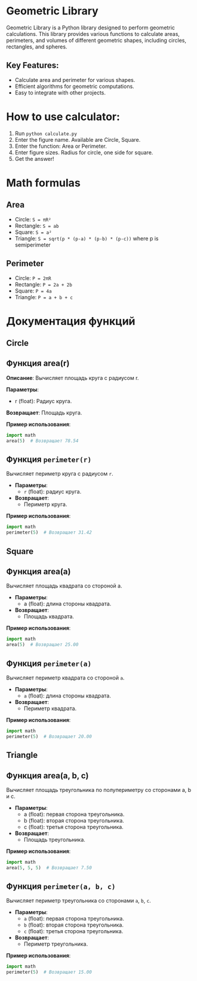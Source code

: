 # Geometric Library

Geometric Library is a Python library designed to perform geometric calculations. This library provides various functions to calculate areas, perimeters, and volumes of different geometric shapes, including circles, rectangles, and spheres.

## Key Features:
- Calculate area and perimeter for various shapes.
- Efficient algorithms for geometric computations.
- Easy to integrate with other projects.

# How to use calculator:
1. Run `python calculate.py`
2. Enter the figure name. Available are Circle, Square.
3. Enter the function: Area or Perimeter.
4. Enter figure sizes. Radius for circle, one side for square.
5. Get the answer!

# Math formulas
## Area
- Circle: `S = πR²`
- Rectangle: `S = ab`
- Square: `S = a²`
- Triangle: `S = sqrt(p * (p-a) * (p-b) * (p-c))` where p is semiperimeter

## Perimeter
- Circle: `P = 2πR`
- Rectangle: `P = 2a + 2b`
- Square: `P = 4a`
- Triangle: `P = a + b + c`

# Документация функций
## Circle
## Функция area(r)
**Описание**: Вычисляет площадь круга с радиусом r.

**Параметры**:
- r (float): Радиус круга.

**Возвращает**: Площадь круга.

**Пример использования**:
```python
import math
area(5)  # Возвращает 78.54
```

## Функция `perimeter(r)`
Вычисляет периметр круга с радиусом `r`.

- **Параметры**:  
  - `r` (float): радиус круга.
- **Возвращает**:  
  - Периметр круга.

**Пример использования**:
```python
import math
perimeter(5)  # Возвращает 31.42
```

## Square
## Функция area(a)
Вычисляет площадь квадрата со стороной a.

- **Параметры**:  
  - a (float): длина стороны квадрата.
- **Возвращает**:  
  - Площадь квадрата.

**Пример использования**:
```python
import math
area(5)  # Возвращает 25.00
```

## Функция `perimeter(a)`
Вычисляет периметр квадрата со стороной `a`.

- **Параметры**:  
  - `a` (float): длина стороны квадрата.
- **Возвращает**:  
  - Периметр квадрата.

**Пример использования**:
```python
import math
perimeter(5)  # Возвращает 20.00
```

## Triangle
## Функция area(a, b, c)
Вычисляет площадь треугольника по полупериметру со сторонами a, b и c.

- **Параметры**:  
  - a (float): первая сторона треугольника.
  - b (float): вторая сторона треугольника.
  - c (float): третья сторона треугольника.
- **Возвращает**:  
  - Площадь треугольника.

**Пример использования**:
```python
import math
area(5, 5, 5)  # Возвращает 7.50
```

## Функция `perimeter(a, b, c)`
Вычисляет периметр треугольника со сторонами `a`, `b`, `c`.

- **Параметры**:  
  - `a` (float): первая сторона треугольника.
  - `b` (float): вторая сторона треугольника.
  - `c` (float): третья сторона треугольника.
- **Возвращает**:  
  - Периметр треугольника.

**Пример использования**:
```python
import math
perimeter(5)  # Возвращает 15.00
```

